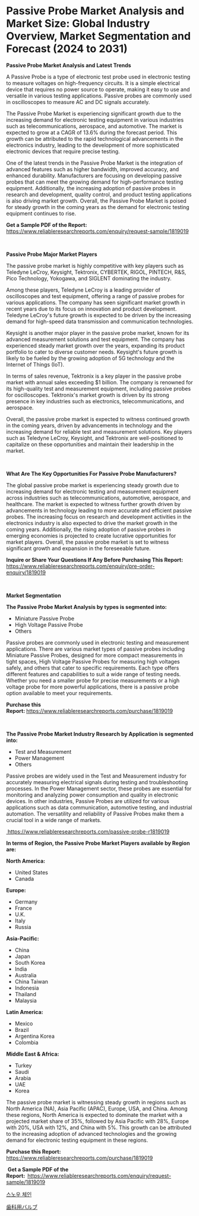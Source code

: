 <p><h1>Passive Probe Market Analysis and Market Size: Global Industry Overview, Market Segmentation and Forecast (2024 to 2031)</h1></p><p><strong>Passive Probe Market Analysis and Latest Trends</strong></p>
<p><p>A Passive Probe is a type of electronic test probe used in electronic testing to measure voltages on high-frequency circuits. It is a simple electrical device that requires no power source to operate, making it easy to use and versatile in various testing applications. Passive probes are commonly used in oscilloscopes to measure AC and DC signals accurately.</p><p>The Passive Probe Market is experiencing significant growth due to the increasing demand for electronic testing equipment in various industries such as telecommunications, aerospace, and automotive. The market is expected to grow at a CAGR of 13.6% during the forecast period. This growth can be attributed to the rapid technological advancements in the electronics industry, leading to the development of more sophisticated electronic devices that require precise testing.</p><p>One of the latest trends in the Passive Probe Market is the integration of advanced features such as higher bandwidth, improved accuracy, and enhanced durability. Manufacturers are focusing on developing passive probes that can meet the growing demand for high-performance testing equipment. Additionally, the increasing adoption of passive probes in research and development, quality control, and product testing applications is also driving market growth. Overall, the Passive Probe Market is poised for steady growth in the coming years as the demand for electronic testing equipment continues to rise.</p></p>
<p><strong>Get a Sample PDF of the Report:&nbsp;</strong> <a href="https://www.reliableresearchreports.com/enquiry/request-sample/1819019">https://www.reliableresearchreports.com/enquiry/request-sample/1819019</a></p>
<p>&nbsp;</p>
<p><strong>Passive Probe Major Market Players</strong></p>
<p><p>The passive probe market is highly competitive with key players such as Teledyne LeCroy, Keysight, Tektronix, CYBERTEK, RIGOL, PINTECH, R&S, Pico Technology, Yokogawa, and SIGLENT dominating the industry. </p><p>Among these players, Teledyne LeCroy is a leading provider of oscilloscopes and test equipment, offering a range of passive probes for various applications. The company has seen significant market growth in recent years due to its focus on innovation and product development. Teledyne LeCroy's future growth is expected to be driven by the increasing demand for high-speed data transmission and communication technologies.</p><p>Keysight is another major player in the passive probe market, known for its advanced measurement solutions and test equipment. The company has experienced steady market growth over the years, expanding its product portfolio to cater to diverse customer needs. Keysight's future growth is likely to be fueled by the growing adoption of 5G technology and the Internet of Things (IoT).</p><p>In terms of sales revenue, Tektronix is a key player in the passive probe market with annual sales exceeding $1 billion. The company is renowned for its high-quality test and measurement equipment, including passive probes for oscilloscopes. Tektronix's market growth is driven by its strong presence in key industries such as electronics, telecommunications, and aerospace.</p><p>Overall, the passive probe market is expected to witness continued growth in the coming years, driven by advancements in technology and the increasing demand for reliable test and measurement solutions. Key players such as Teledyne LeCroy, Keysight, and Tektronix are well-positioned to capitalize on these opportunities and maintain their leadership in the market.</p></p>
<p>&nbsp;</p>
<p><strong>What Are The Key Opportunities For Passive Probe Manufacturers?</strong></p>
<p><p>The global passive probe market is experiencing steady growth due to increasing demand for electronic testing and measurement equipment across industries such as telecommunications, automotive, aerospace, and healthcare. The market is expected to witness further growth driven by advancements in technology leading to more accurate and efficient passive probes. The increasing focus on research and development activities in the electronics industry is also expected to drive the market growth in the coming years. Additionally, the rising adoption of passive probes in emerging economies is projected to create lucrative opportunities for market players. Overall, the passive probe market is set to witness significant growth and expansion in the foreseeable future.</p></p>
<p><strong>Inquire or Share Your Questions If Any Before Purchasing This Report:</strong> <a href="https://www.reliableresearchreports.com/enquiry/pre-order-enquiry/1819019">https://www.reliableresearchreports.com/enquiry/pre-order-enquiry/1819019</a></p>
<p>&nbsp;</p>
<p><strong>Market Segmentation</strong></p>
<p><strong>The Passive Probe Market Analysis by types is segmented into:</strong></p>
<p><ul><li>Miniature Passive Probe</li><li>High Voltage Passive Probe</li><li>Others</li></ul></p>
<p><p>Passive probes are commonly used in electronic testing and measurement applications. There are various market types of passive probes including Miniature Passive Probes, designed for more compact measurements in tight spaces, High Voltage Passive Probes for measuring high voltages safely, and others that cater to specific requirements. Each type offers different features and capabilities to suit a wide range of testing needs. Whether you need a smaller probe for precise measurements or a high voltage probe for more powerful applications, there is a passive probe option available to meet your requirements.</p></p>
<p><strong>Purchase this Report:&nbsp;</strong><a href="https://www.reliableresearchreports.com/purchase/1819019">https://www.reliableresearchreports.com/purchase/1819019</a></p>
<p>&nbsp;</p>
<p><strong>The Passive Probe Market Industry Research by Application is segmented into:</strong></p>
<p><ul><li>Test and Measurement</li><li>Power Management</li><li>Others</li></ul></p>
<p><p>Passive probes are widely used in the Test and Measurement industry for accurately measuring electrical signals during testing and troubleshooting processes. In the Power Management sector, these probes are essential for monitoring and analyzing power consumption and quality in electronic devices. In other industries, Passive Probes are utilized for various applications such as data communication, automotive testing, and industrial automation. The versatility and reliability of Passive Probes make them a crucial tool in a wide range of markets.</p></p>
<p><a href="https://www.reliableresearchreports.com/passive-probe-r1819019">&nbsp;https://www.reliableresearchreports.com/passive-probe-r1819019</a></p>
<p><strong>In terms of Region, the Passive Probe Market Players available by Region are:</strong></p>
<p>
    <p> <strong> North America: </strong>
        <ul>
            <li>United States</li>
            <li>Canada</li>
        </ul>
        </p> 
    <p> <strong> Europe: </strong>
        <ul>
            <li>Germany</li>
            <li>France</li>
            <li>U.K.</li>
            <li>Italy</li>
            <li>Russia</li>
        </ul>
        </p> 
    <p> <strong> Asia-Pacific: </strong>
        <ul>
            <li>China</li>
            <li>Japan</li>
            <li>South Korea</li>
            <li>India</li>
            <li>Australia</li>
            <li>China Taiwan</li>
            <li>Indonesia</li>
            <li>Thailand</li>
            <li>Malaysia</li>
        </ul>
        </p> 
    <p> <strong> Latin America: </strong>
        <ul>
            <li>Mexico</li>
            <li>Brazil</li>
            <li>Argentina Korea</li>
            <li>Colombia</li>
        </ul>
        </p> 
    <p> <strong> Middle East & Africa: </strong>
        <ul>
            <li>Turkey</li>
            <li>Saudi</li>
            <li>Arabia</li>
            <li>UAE</li>
            <li>Korea</li>
        </ul>
    </p>
    </p>
<p><p>The passive probe market is witnessing steady growth in regions such as North America (NA), Asia Pacific (APAC), Europe, USA, and China. Among these regions, North America is expected to dominate the market with a projected market share of 35%, followed by Asia Pacific with 28%, Europe with 20%, USA with 12%, and China with 5%. This growth can be attributed to the increasing adoption of advanced technologies and the growing demand for electronic testing equipment in these regions.</p></p>
<p><strong>Purchase this Report: </strong><a href="https://www.reliableresearchreports.com/purchase/1819019">https://www.reliableresearchreports.com/purchase/1819019</a></p>
<p>&nbsp;<strong>Get a Sample PDF of the Report:&nbsp;&nbsp;</strong><a href="https://www.reliableresearchreports.com/enquiry/request-sample/1819019">https://www.reliableresearchreports.com/enquiry/request-sample/1819019</a></p>
<p><strong></strong></p>
<p><p><a href="https://github.com/vss5505pa7z1p/Market-Research-Report-List-3/blob/main/236571141257.md">스노우 체인</a></p><p><a href="https://github.com/pepo3k/Market-Research-Report-List-3/blob/main/502476331644.md">歯科用バルブ</a></p></p>